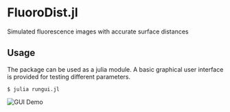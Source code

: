 # FluoroDist.jl
Simulated fluorescence images with accurate surface distances

## Usage
The package can be used as a julia module. A basic graphical user interface is provided for testing different parameters.

```
$ julia rungui.jl
```

![GUI Demo](../assets/gui.gif?raw=true)
